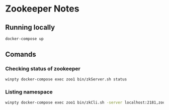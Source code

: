 # Zookeeper Notes

## Running locally 

```bash
docker-compose up
```

## Comands

### Checking status of zookeeper

```bash
winpty docker-compose exec zoo1 bin/zkServer.sh status
```

### Listing namespace

```bash
winpty docker-compose exec zoo1 bin/zkCli.sh -server localhost:2181,zoo2:2181,zoo3:2181 ls //
```



